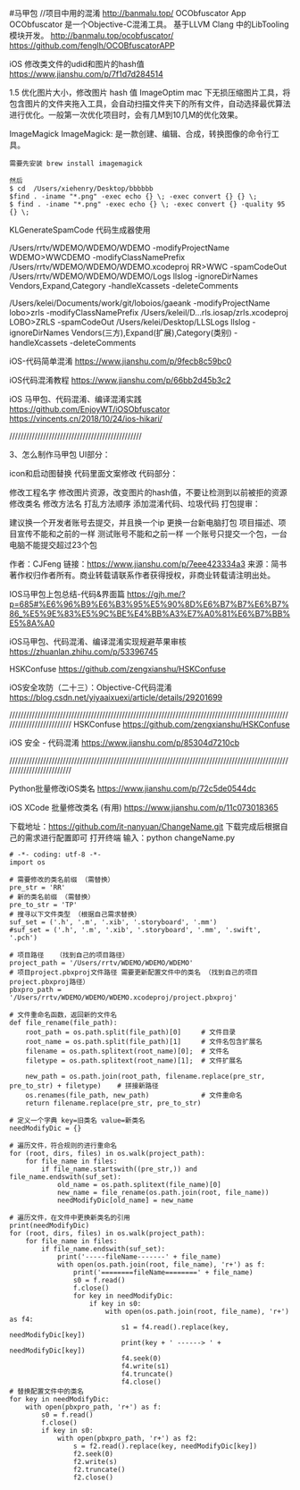 #马甲包
//项目中用的混淆
http://banmalu.top/
OCObfuscator App
OCObfuscator 是一个Objective-C混淆工具。 基于LLVM Clang 中的LibTooling 模块开发。
http://banmalu.top/ocobfuscator/
https://github.com/fenglh/OCOBfuscatorAPP



iOS 修改类文件的udid和图片的hash值
https://www.jianshu.com/p/7f1d7d284514

1.5 优化图片大小，修改图片 hash 值
ImageOptim mac 下无损压缩图片工具，将包含图片的文件夹拖入工具，会自动扫描文件夹下的所有文件，自动选择最优算法进行优化。一般第一次优化项目时，会有几M到10几M的优化效果。

ImageMagick ImageMagick: 是一款创建、编辑、合成，转换图像的命令行工具。
```
需要先安装 brew install imagemagick

然后
$ cd  /Users/xiehenry/Desktop/bbbbbb
$find . -iname "*.png" -exec echo {} \; -exec convert {} {} \; 
$ find . -iname "*.png" -exec echo {} \; -exec convert {} -quality 95 {} \;
```


KLGenerateSpamCode 代码生成器使用

/Users/rrtv/WDEMO/WDEMO/WDEMO
-modifyProjectName WDEMO>WWCDEMO
-modifyClassNamePrefix /Users/rrtv/WDEMO/WDEMO/WDEMO.xcodeproj RR>WWC 
-spamCodeOut /Users/rrtv/WDEMO/WDEMO/WDEMO/Logs llslog
-ignoreDirNames Vendors,Expand,Category
-handleXcassets
-deleteComments



/Users/kelei/Documents/work/git/loboios/gaeank
-modifyProjectName lobo>zrls
-modifyClassNamePrefix /Users/keleil/D...rls.iosap/zrls.xcodeproj LOBO>ZRLS
-spamCodeOut /Users/kelei/Desktop/LLSLogs llslog
-ignoreDirNames Vendors(三方),Expand(扩展),Category(类别)
-handleXcassets
-deleteComments


iOS-代码简单混淆
https://www.jianshu.com/p/9fecb8c59bc0

iOS代码混淆教程
https://www.jianshu.com/p/66bb2d45b3c2

iOS 马甲包、代码混淆、编译混淆实践
https://github.com/EnjoyWT/iOSObfuscator
https://vincents.cn/2018/10/24/ios-hikari/



///////////////////////////////////////////////

3、怎么制作马甲包
UI部分：

icon和启动图替换
代码里面文案修改
代码部分：

修改工程名字
修改图片资源，改变图片的hash值，不要让检测到以前被拒的资源
修改类名
修改方法名
打乱方法顺序
添加混淆代码、垃圾代码
打包提审：

建议换一个开发者账号去提交，并且换一个ip
更换一台新电脑打包
项目描述、项目宣传不能和之前的一样
测试账号不能和之前一样
一个账号只提交一个包，一台电脑不能提交超过23个包

作者：CJFeng
链接：https://www.jianshu.com/p/7eee423334a3
来源：简书
著作权归作者所有。商业转载请联系作者获得授权，非商业转载请注明出处。





IOS马甲包上包总结-代码&界面篇
https://gjh.me/?p=685#%E6%96%B9%E6%B3%95%E5%90%8D%E6%B7%B7%E6%B7%86_%E5%9E%83%E5%9C%BE%E4%BB%A3%E7%A0%81%E6%B7%BB%E5%8A%A0

iOS马甲包、代码混淆、编译混淆实现规避苹果审核
https://zhuanlan.zhihu.com/p/53396745

HSKConfuse
https://github.com/zengxianshu/HSKConfuse

iOS安全攻防（二十三）：Objective-C代码混淆
https://blog.csdn.net/yiyaaixuexi/article/details/29201699



/////////////////////////////////////////////////////////////////////////////////////////////////////////////////////////
HSKConfuse
https://github.com/zengxianshu/HSKConfuse

iOS 安全 - 代码混淆
https://www.jianshu.com/p/85304d7210cb

/////////////////////////////////////////////////////////////////////////////////////////////////////////////////////////

Python批量修改iOS类名
https://www.jianshu.com/p/72c5de0544dc

iOS XCode 批量修改类名 (有用)
https://www.jianshu.com/p/11c073018365

下载地址：https://github.com/it-nanyuan/ChangeName.git 下载完成后根据自己的需求进行配置即可
打开终端 输入：python changeName.py

```
# -*- coding: utf-8 -*-
import os

# 需要修改的类名前缀 （需替换）
pre_str = 'RR'
# 新的类名前缀 （需替换）
pre_to_str = 'TP'
# 搜寻以下文件类型 （根据自己需求替换）
suf_set = ('.h', '.m', '.xib', '.storyboard', '.mm')
#suf_set = ('.h', '.m', '.xib', '.storyboard', '.mm', '.swift', '.pch')

# 项目路径   （找到自己的项目路径）
project_path = '/Users/rrtv/WDEMO/WDEMO/WDEMO'
# 项目project.pbxproj文件路径 需要更新配置文件中的类名 （找到自己的项目project.pbxproj路径）
pbxpro_path = '/Users/rrtv/WDEMO/WDEMO/WDEMO.xcodeproj/project.pbxproj'

# 文件重命名函数，返回新的文件名
def file_rename(file_path):
    root_path = os.path.split(file_path)[0]     # 文件目录
    root_name = os.path.split(file_path)[1]     # 文件名包含扩展名
    filename = os.path.splitext(root_name)[0];  # 文件名
    filetype = os.path.splitext(root_name)[1];  # 文件扩展名

    new_path = os.path.join(root_path, filename.replace(pre_str, pre_to_str) + filetype)    # 拼接新路径
    os.renames(file_path, new_path)             # 文件重命名
    return filename.replace(pre_str, pre_to_str)

# 定义一个字典 key=旧类名 value=新类名
needModifyDic = {}

# 遍历文件，符合规则的进行重命名
for (root, dirs, files) in os.walk(project_path):
    for file_name in files:
        if file_name.startswith((pre_str,)) and file_name.endswith(suf_set):
            old_name = os.path.splitext(file_name)[0]
            new_name = file_rename(os.path.join(root, file_name))
            needModifyDic[old_name] = new_name

# 遍历文件，在文件中更换新类名的引用
print(needModifyDic)
for (root, dirs, files) in os.walk(project_path):
    for file_name in files:
        if file_name.endswith(suf_set):
            print('-----fileName-------' + file_name)
            with open(os.path.join(root, file_name), 'r+') as f:
                print('========fileName========' + file_name)
                s0 = f.read()
                f.close()
                for key in needModifyDic:
                    if key in s0:
                        with open(os.path.join(root, file_name), 'r+') as f4:
                            s1 = f4.read().replace(key, needModifyDic[key])
                            print(key + ' ------> ' + needModifyDic[key])
                            f4.seek(0)
                            f4.write(s1)
                            f4.truncate()
                            f4.close()
# 替换配置文件中的类名
for key in needModifyDic:
    with open(pbxpro_path, 'r+') as f:
        s0 = f.read()
        f.close()
        if key in s0:
            with open(pbxpro_path, 'r+') as f2:
                s = f2.read().replace(key, needModifyDic[key])
                f2.seek(0)
                f2.write(s)
                f2.truncate()
                f2.close()

```
